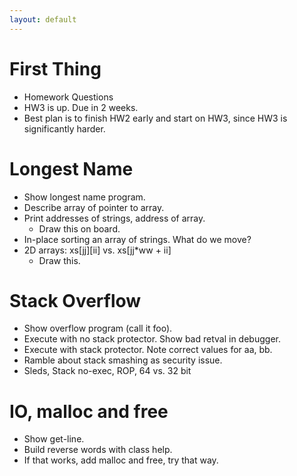 ```yaml
---
layout: default
---
```


# First Thing
 
 - Homework Questions
 - HW3 is up. Due in 2 weeks.
 - Best plan is to finish HW2 early and start on HW3, since HW3 is significantly harder.

# Longest Name

 - Show longest name program.
 - Describe array of pointer to array.
 - Print addresses of strings, address of array.
   - Draw this on board.
 - In-place sorting an array of strings. What do we move?
 - 2D arrays: xs\[jj]\[ii] vs. xs[jj\*ww + ii]
   - Draw this.

# Stack Overflow

 - Show overflow program (call it foo).
 - Execute with no stack protector. Show bad retval in debugger.
 - Execute with stack protector. Note correct values for aa, bb.
 - Ramble about stack smashing as security issue.
 - Sleds, Stack no-exec, ROP, 64 vs. 32 bit

# IO, malloc and free

 - Show get-line.
 - Build reverse words with class help.
 - If that works, add malloc and free, try that way.


